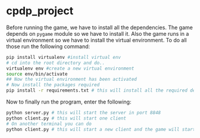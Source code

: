 # cpdp_project

Before running the game, we have to install all the dependencies. The game depends on `pygame` module so we have to install it. Also the game runs in a virtual environment so we have to install the virtual environment. To do all those run the following command:
```bash
pip install virtualenv #install virtual env
# cd into the root directory and do..
virtualenv env #create a new virtual environment
source env/bin/activate
## Now the virtual environment has been activated
# Now install the packages required
pip install -r requirements.txt # this will install all the required dependency
```

Now to finally run the program, enter the following:
```bash
python server.py # this will start the server in port 8848
python client.py # this will start one client
# On another terminal you can do
python client.py # this will start a new client and the game will start
```
